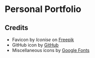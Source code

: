 # Personal Portfolio

## Credits

- Favicon by _Iconise_ on [Freepik](https://www.freepik.com/author/iconise/icons?t=f)
- GitHub icon by [GitHub](https://github.com/)
- Miscellaneous icons by [Google Fonts](https://fonts.google.com/)
